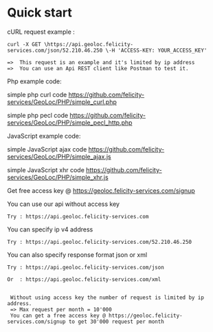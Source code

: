 # Quick start

cURL request example :
  
    curl -X GET \https://api.geoloc.felicity-services.com/json/52.210.46.250 \-H 'ACCESS-KEY: YOUR_ACCESS_KEY'
    
    =>  This request is an example and it's limited by ip address
    =>  You can use an Api REST client like Postman to test it.

Php example code:

   simple php curl code           https://github.com/felicity-services/GeoLoc/PHP/simple_curl.php
   
   simple php pecl code           https://github.com/felicity-services/GeoLoc/PHP/simple_pecl_http.php
   
JavaScript example code:
   
   simple JavaScript ajax code    https://github.com/felicity-services/GeoLoc/PHP/simple_ajax.js
   
   simple JavaScript xhr code     https://github.com/felicity-services/GeoLoc/PHP/simple_xhr.js
   
   

Get free access key @ https://geoloc.felicity-services.com/signup

You can use our api without access key

    Try : https://api.geoloc.felicity-services.com 
    
You can specify ip v4 address 

    Try : https://api.geoloc.felicity-services.com/52.210.46.250
    
You can also specify response format json or xml

    Try : https://api.geoloc.felicity-services.com/json
    
    Or  : https://api.geoloc.felicity-services.com/xml
          

     Without using access key the number of request is limited by ip address.
     => Max request per month = 10'000
     You can get a free access key @ https://geoloc.felicity-services.com/signup to get 30'000 request per month
